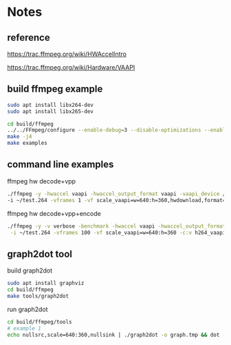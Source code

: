 # Notes

## reference
https://trac.ffmpeg.org/wiki/HWAccelIntro

https://trac.ffmpeg.org/wiki/Hardware/VAAPI

## build ffmpeg example
```bash
sudo apt install libx264-dev
sudo apt install libx265-dev

cd build/ffmpeg
../../FFmpeg/configure --enable-debug=3 --disable-optimizations --enable-libx264 --enable-libx265 --enable-gpl
make -j4
make examples
```

## command line examples
ffmpeg hw decode+vpp
```bash
./ffmpeg -y -hwaccel vaapi -hwaccel_output_format vaapi -vaapi_device /dev/dri/renderD128 \
-i ~/test.264 -vframes 1 -vf scale_vaapi=w=640:h=360,hwdownload,format=yuv420p out.yuv
```

ffmpeg hw decode+vpp+encode
```bash
./ffmpeg -y -v verbose -benchmark -hwaccel vaapi -hwaccel_output_format vaapi -vaapi_device /dev/dri/renderD128 \
 -i ~/test.264 -vframes 100 -vf scale_vaapi=w=640:h=360 -c:v h264_vaapi -b:v 1M /tmp/output.mp4
```

## graph2dot tool
build graph2dot
```bash
sudo apt install graphviz
cd build/ffmpeg
make tools/graph2dot
```

run graph2dot
```bash
cd build/ffmpeg/tools
# example 1
echo nullsrc,scale=640:360,nullsink | ./graph2dot -o graph.tmp && dot -Tpng graph.tmp -o graph.png && display graph.png
```
